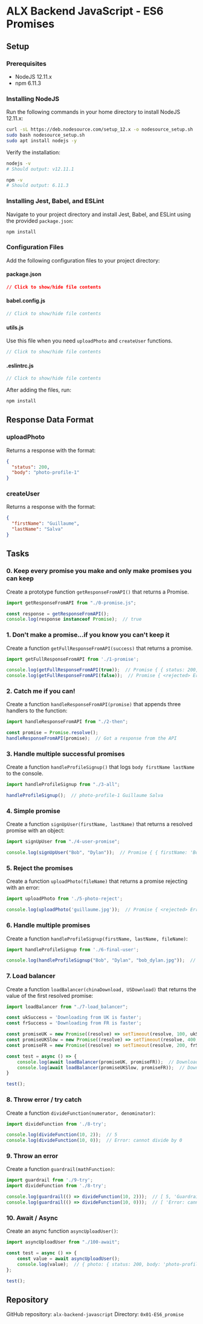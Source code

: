 # ALX Backend JavaScript - ES6 Promises

## Setup

### Prerequisites
- NodeJS 12.11.x
- npm 6.11.3

### Installing NodeJS
Run the following commands in your home directory to install NodeJS 12.11.x:

```bash
curl -sL https://deb.nodesource.com/setup_12.x -o nodesource_setup.sh
sudo bash nodesource_setup.sh
sudo apt install nodejs -y
```

Verify the installation:

```bash
nodejs -v
# Should output: v12.11.1

npm -v
# Should output: 6.11.3
```

### Installing Jest, Babel, and ESLint

Navigate to your project directory and install Jest, Babel, and ESLint using the provided `package.json`:

```bash
npm install
```

### Configuration Files

Add the following configuration files to your project directory:

#### package.json
```json
// Click to show/hide file contents
```

#### babel.config.js
```js
// Click to show/hide file contents
```

#### utils.js
Use this file when you need `uploadPhoto` and `createUser` functions.

```js
// Click to show/hide file contents
```

#### .eslintrc.js
```js
// Click to show/hide file contents
```

After adding the files, run:

```bash
npm install
```

## Response Data Format

### uploadPhoto
Returns a response with the format:
```json
{
  "status": 200,
  "body": "photo-profile-1"
}
```

### createUser
Returns a response with the format:
```json
{
  "firstName": "Guillaume",
  "lastName": "Salva"
}
```

## Tasks

### 0. Keep every promise you make and only make promises you can keep

Create a prototype function `getResponseFromAPI()` that returns a Promise.

```js
import getResponseFromAPI from "./0-promise.js";

const response = getResponseFromAPI();
console.log(response instanceof Promise);  // true
```

### 1. Don't make a promise...if you know you can't keep it

Create a function `getFullResponseFromAPI(success)` that returns a promise.

```js
import getFullResponseFromAPI from './1-promise';

console.log(getFullResponseFromAPI(true));  // Promise { { status: 200, body: 'Success' } }
console.log(getFullResponseFromAPI(false));  // Promise { <rejected> Error: The fake API is not working currently }
```

### 2. Catch me if you can!

Create a function `handleResponseFromAPI(promise)` that appends three handlers to the function:

```js
import handleResponseFromAPI from "./2-then";

const promise = Promise.resolve();
handleResponseFromAPI(promise);  // Got a response from the API
```

### 3. Handle multiple successful promises

Create a function `handleProfileSignup()` that logs `body firstName lastName` to the console.

```js
import handleProfileSignup from "./3-all";

handleProfileSignup();  // photo-profile-1 Guillaume Salva
```

### 4. Simple promise

Create a function `signUpUser(firstName, lastName)` that returns a resolved promise with an object:

```js
import signUpUser from "./4-user-promise";

console.log(signUpUser("Bob", "Dylan"));  // Promise { { firstName: 'Bob', lastName: 'Dylan' } }
```

### 5. Reject the promises

Create a function `uploadPhoto(fileName)` that returns a promise rejecting with an error:

```js
import uploadPhoto from './5-photo-reject';

console.log(uploadPhoto('guillaume.jpg'));  // Promise { <rejected> Error: guillaume.jpg cannot be processed }
```

### 6. Handle multiple promises

Create a function `handleProfileSignup(firstName, lastName, fileName)`:

```js
import handleProfileSignup from './6-final-user';

console.log(handleProfileSignup("Bob", "Dylan", "bob_dylan.jpg"));  // Promise { <pending> }
```

### 7. Load balancer

Create a function `loadBalancer(chinaDownload, USDownload)` that returns the value of the first resolved promise:

```js
import loadBalancer from "./7-load_balancer";

const ukSuccess = 'Downloading from UK is faster';
const frSuccess = 'Downloading from FR is faster';

const promiseUK = new Promise((resolve) => setTimeout(resolve, 100, ukSuccess));
const promiseUKSlow = new Promise((resolve) => setTimeout(resolve, 400, ukSuccess));
const promiseFR = new Promise((resolve) => setTimeout(resolve, 200, frSuccess));

const test = async () => {
    console.log(await loadBalancer(promiseUK, promiseFR));  // Downloading from UK is faster
    console.log(await loadBalancer(promiseUKSlow, promiseFR));  // Downloading from FR is faster
}

test();
```

### 8. Throw error / try catch

Create a function `divideFunction(numerator, denominator)`:

```js
import divideFunction from './8-try';

console.log(divideFunction(10, 2));  // 5
console.log(divideFunction(10, 0));  // Error: cannot divide by 0
```

### 9. Throw an error

Create a function `guardrail(mathFunction)`:

```js
import guardrail from './9-try';
import divideFunction from './8-try';

console.log(guardrail(() => divideFunction(10, 2)));  // [ 5, 'Guardrail was processed' ]
console.log(guardrail(() => divideFunction(10, 0)));  // [ 'Error: cannot divide by 0', 'Guardrail was processed' ]
```

### 10. Await / Async

Create an async function `asyncUploadUser()`:

```js
import asyncUploadUser from "./100-await";

const test = async () => {
    const value = await asyncUploadUser();
    console.log(value);  // { photo: { status: 200, body: 'photo-profile-1' }, user: { firstName: 'Guillaume', lastName: 'Salva' } }
};

test();
```

## Repository

GitHub repository: `alx-backend-javascript`
Directory: `0x01-ES6_promise`
